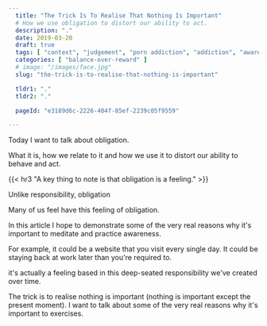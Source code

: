 ```yaml
---
  title: "The Trick Is To Realise That Nothing Is Important"
  # How we use obligation to distort our ability to act.
  description: "."
  date: 2019-03-20
  draft: true
  tags: [ "context", "judgement", "porn addiction", "addiction", "awareness", "awareness exercises", "perspective", "nofap", "neverfap", "neverfap deluxe" ]
  categories: [ "balance-over-reward" ]
  # image: "/images/face.jpg"
  slug: "the-trick-is-to-realise-that-nothing-is-important"

  tldr1: "."
  tldr2: "."

  pageId: "e3189d6c-2226-404f-85ef-2239c05f9559"

---
```


Today I want to talk about obligation. 

What it is, how we relate to it and how we use it to distort our ability to behave and act.

{{< hr3 "A key thing to note is that obligation is a feeling." >}}
 

Unlike responsibility, obligation 

Many of us feel have this feeling of obligation.





In this article I hope to demonstrate some of the very real reasons why it's important to meditate and practice awareness.





For example, it could be a website that you visit every single day. It could be staying back at work later than you're required to. 


 it's actually a feeling based in this deep-seated responsibility we've created over time.




The trick is to realise nothing is important (nothing is important except the present moment). I want to talk about some of the very real reasons why it's important to  exercises.
